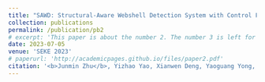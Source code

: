 ```yaml
---
title: "SAWD: Structural-Aware Webshell Detection System with Control Flow Graph"
collection: publications
permalink: /publication/pb2
# excerpt: 'This paper is about the number 2. The number 3 is left for future work.'
date: 2023-07-05
venue: 'SEKE 2023'
# paperurl: 'http://academicpages.github.io/files/paper2.pdf'
citation: '<b>Junmin Zhu</b>, Yizhao Yao, Xianwen Deng, Yaoguang Yong, Yanhao Wang, Libo Chen, Zhi Xue, Ruijie Zhao'
---
```

<!-- This paper is about the number 2. The number 3 is left for future work.

[Download paper here](http://academicpages.github.io/files/paper2.pdf)

Recommended citation: Your Name, You. (2010). "Paper Title Number 2." <i>Journal 1</i>. 1(2). -->